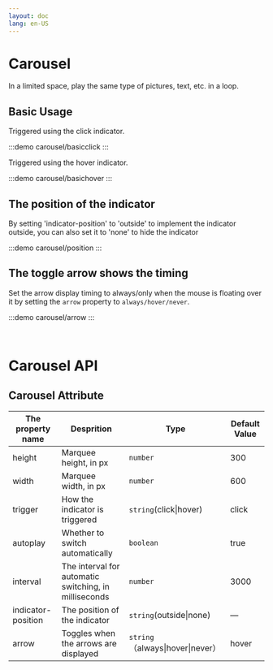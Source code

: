 ```yaml
---
layout: doc
lang: en-US
---
```


# Carousel

In a limited space, play the same type of pictures, text, etc. in a loop.

## Basic Usage

Triggered using the click indicator.

:::demo
carousel/basicclick
:::

Triggered using the hover indicator.

:::demo
carousel/basichover
:::

## The position of the indicator

By setting 'indicator-position' to 'outside' to implement the indicator outside, you can also set it to 'none' to hide the indicator

:::demo
carousel/position
:::

## The toggle arrow shows the timing

Set the arrow display timing to always/only when the mouse is floating over it by setting the `arrow` property to `always/hover/never`.

:::demo
carousel/arrow
:::

<br>

# Carousel API

## Carousel Attribute

| The property name  | Desprition                                            | Type                             | Default Value |
| ------------------ | ----------------------------------------------------- | -------------------------------- | ------------- |
| height             | Marquee height, in px                                 | `number`                         | 300           |
| width              | Marquee width, in px                                  | `number`                         | 600           |
| trigger            | How the indicator is triggered                        | `string`(click\|hover)           | click         |
| autoplay           | Whether to switch automatically                       | `boolean`                        | true          |
| interval           | The interval for automatic switching, in milliseconds | `number`                         | 3000          |
| indicator-position | The position of the indicator                         | `string`(outside\|none)          | —             |
| arrow              | Toggles when the arrows are displayed                 | `string`（always\|hover\|never） | hover         |
